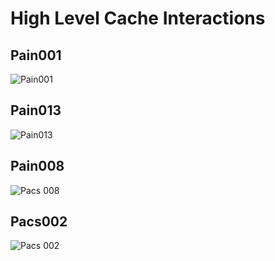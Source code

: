 # High Level Cache Interactions

## Pain001
![Pain001](https://github.com/frmscoe/tms-service/blob/assets/assets/pain001.svg)

## Pain013
![Pain013](https://github.com/frmscoe/tms-service/blob/assets/assets/pain013.svg)

## Pain008
![Pacs 008](https://github.com/frmscoe/tms-service/blob/assets/assets/pacs008.svg)

## Pacs002
![Pacs 002](https://github.com/frmscoe/tms-service/blob/assets/assets/pacs002.svg)
